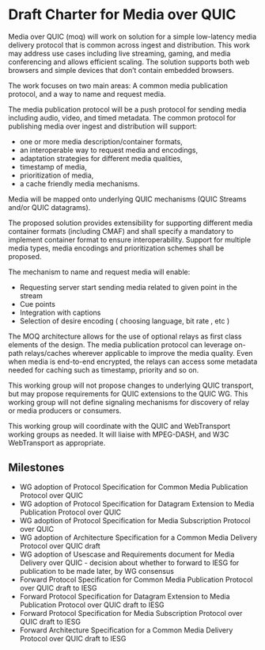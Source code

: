 # Draft Charter for Media over QUIC

Media over QUIC (moq) will work on solution for a simple low-latency 
media delivery protocol that is common across ingest and distribution. 
This work may address use cases including live streaming, gaming, and 
media conferencing and allows efficient scaling. The solution supports 
both web browsers and simple devices that don’t contain embedded browsers. 
 
The work focuses on two main areas: A common media publication protocol, 
and a way to name and request media. 
 
The media publication protocol will be a push protocol for sending 
media including audio, video, and timed metadata.
The common protocol for publishing media over ingest and distribution 
will support:

* one or more media description/container formats, 
* an interoperable way to request media and encodings,
* adaptation strategies for different media qualities, 
* timestamp of media,
* prioritization of media, 
* a cache friendly media mechanisms. 

Media will be mapped onto underlying QUIC mechanisms (QUIC Streams and/or
QUIC datagrams).

The proposed solution provides extensibility for supporting different 
media container formats (including CMAF) and shall specify a mandatory to 
implement container format to ensure interoperability. Support for multiple media types, media encodings and prioritization schemes shall be proposed.  
 
The mechanism to name and request media will enable:

* Requesting server start sending media related to given point in the stream
* Cue points
* Integration with captions
* Selection of desire encoding ( choosing language, bit rate , etc ) 
 
The MOQ architecture allows for the use of optional relays as first 
class elements of the design. The media publication protocol can 
leverage on-path relays/caches wherever applicable to improve the 
media quality. Even when media is end-to-end encrypted, the relays
can access some metadata needed for caching such as timestamp,
priority and so on.
 
This working group will not propose changes to underlying QUIC 
transport, but may propose requirements for QUIC extensions to the QUIC WG. This working 
group will not define signaling mechanisms for discovery of relay or 
media producers or consumers. 
 
This working group will coordinate with the QUIC and WebTransport working 
groups as needed. It will liaise with MPEG-DASH, and W3C WebTransport 
as appropriate. 
 
## Milestones

* WG adoption of Protocol Specification for Common Media Publication Protocol over QUIC
* WG adoption of Protocol Specification for Datagram Extension to Media Publication Protocol over QUIC
* WG adoption of Protocol Specification for Media Subscription Protocol over QUIC
* WG adoption of Architecture Specification for a Common Media Delivery Protocol over QUIC draft
* WG adoption of Usescase and Requirements document for Media Delivery over QUIC - decision about whether to forward to IESG for publication to be made later, by WG consensus  
* Forward Protocol Specification for Common Media Publication Protocol over QUIC draft to IESG
* Forward Protocol Specification for Datagram Extension to Media Publication Protocol over QUIC draft to IESG
* Forward Protocol Specification for Media Subscription Protocol over QUIC draft to IESG
* Forward Architecture Specification for a Common Media Delivery Protocol over QUIC draft to IESG
